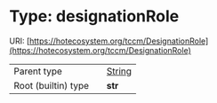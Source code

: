 
# Type: designationRole




URI: [https://hotecosystem.org/tccm/DesignationRole](https://hotecosystem.org/tccm/DesignationRole)

|  |  |  |
| --- | --- | --- |
| Parent type | | [String](types/String.md) |
| Root (builtin) type | | **str** |
